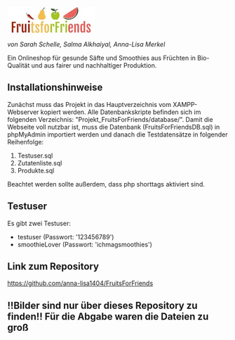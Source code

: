 ![FruitsForFriends Logo](assets/images/logo.jpg)

*von Sarah Schelle, Salma Alkhaiyal, Anna-Lisa Merkel*

Ein Onlineshop für gesunde Säfte und Smoothies aus Früchten in Bio-Qualität und aus fairer und nachhaltiger Produktion.
## Installationshinweise
Zunächst muss das Projekt in das Hauptverzeichnis vom XAMPP-Webserver kopiert werden.
Alle Datenbankskripte befinden sich im folgenden Verzeichnis: "Projekt_FruitsForFriends/database/".
Damit die Webseite voll nutzbar ist, muss die Datenbank (FruitsForFriendsDB.sql) in phpMyAdmin importiert werden und danach die Testdatensätze in folgender Reihenfolge:
1. Testuser.sql
2. Zutatenliste.sql
3. Produkte.sql

Beachtet werden sollte außerdem, dass php shorttags aktiviert sind.

## Testuser
Es gibt zwei Testuser:
* testuser (Passwort: '123456789')
* smoothieLover (Passwort: 'ichmagsmoothies')

## Link zum Repository
https://github.com/anna-lisa1404/FruitsForFriends
## !!Bilder sind nur über dieses Repository zu finden!! Für die Abgabe waren die Dateien zu groß
